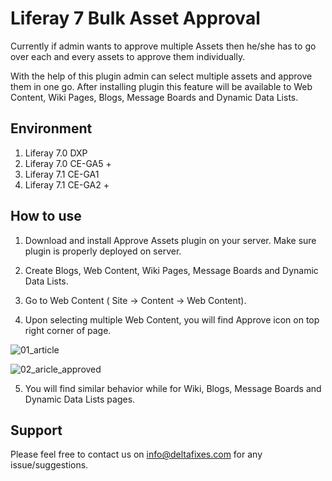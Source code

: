 # Liferay 7 Bulk Asset Approval
Currently if admin wants to approve multiple Assets then he/she has to go over each and every assets to approve them individually.

With the help of this plugin admin can select multiple assets and approve them in one go. After installing plugin this feature will be available to Web Content, Wiki Pages, Blogs, Message Boards and Dynamic Data Lists. 

## Environment
1. Liferay 7.0 DXP
2. Liferay 7.0 CE-GA5 +
3. Liferay 7.1 CE-GA1
4. Liferay 7.1 CE-GA2 +

## How to use
1. Download and install Approve Assets plugin on your server. Make sure plugin is properly deployed on server.

2. Create Blogs, Web Content, Wiki Pages, Message Boards and Dynamic Data Lists.

3. Go to Web Content ( Site &rarr; Content &rarr; Web Content).

4. Upon selecting multiple Web Content, you will find Approve icon on top right corner of page.

![01_article](https://user-images.githubusercontent.com/24852574/64315336-5dc6cb80-cfcf-11e9-84e2-ef2b5a495c42.png)

![02_aricle_approved](https://user-images.githubusercontent.com/24852574/64315335-5dc6cb80-cfcf-11e9-98ef-561e270b3823.png)

5. You will find similar behavior while for Wiki, Blogs, Message Boards and Dynamic Data Lists pages.

## Support
   Please feel free to contact us on info@deltafixes.com for any issue/suggestions.
